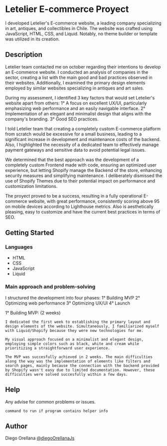 # Letelier E-commerce Proyect

I developed Letelier's E-commerce website, a leading company specializing in art, antiques, and collectibles in Chile. The website was crafted using JavaScript, HTML, CSS, and Liquid. Notably, no theme builder or template was utilized in its creation.

## Description

Letelier team contacted me on october regarding their intentions to develop an E-commerce website. I conducted an analysis of companies in the sector, creating a list with the main good and bad practices observed in their websites. Additionally, I examined the primary design elements employed by similar websites specializing in antiques and art sales.

During my assessment, I identified 3 key factors that would set Letelier's website apart from others:
    1° A focus on excellent UX/UI, particularly emphasizing web performance and an easily navigable interface.
    2° Implementation of an elegant and minimalist design that aligns with the company's branding.
    3° Good SEO practices.

I told Letelier team that creating a completely custom E-commerce platform from scratch would be excessive for a small business, leading to a significant increase in development and maintenance costs of the backend. Also, I highlighted the necessity of a dedicated team to effectively manage payment gateways and sensitive data to avoid potential legal issues.

We determined that the best approach was the development of a completely custom Frontend made with code, ensuring an optimized user experience, but letting Shopify manage the Backend of the store, enhancing security measures and simplifying maintenance. I deliberately dismissed the use of Shopify Themes due to their potential impact on performance and customization limitations.

The proyect proved to be a success, resulting in a fully operational E-commerce website, with great performance, consistently scoring above 95 on mobile devices according to Lighthouse metrics. Also is aesthetically pleasing, easy to customize and have the current best practices in terms of SEO.

## Getting Started

### Languages

* HTML
* CSS
* JavaScript
* Liquid

### Main approach and problem-solving

I structured the development into four phases:
    1° Building MVP
    2° Optimizing web performance
    3° Optimizing UX/UI
    4° Launch

1° Building MVP: (2 weeks)

    I dedicated the first week to establishing the primary layout and design elements of the website. Simultaneously, I familiarized myself with Liquid/Shopify because they were new technologies for me.

    My visual approach focused on a minimalist and elegant design, employing simple colors such as black, white and cream while prioritizing a straightforward user experience.

    The MVP was succesfully achieved in 2 weeks. The main difficulties along the way was the implementation of elements like filters and search pages, mainly because the connection with the backend provided by Shopify wasn't easy due to limited documentation. However, these difficulties were solved succesfully within a few days.




## Help

Any advise for common problems or issues.
```
command to run if program contains helper info
```

## Author

Diego Orellana
[@diegoOrellanaJs](https://twitter.com/DiegoOrellanaJs)


